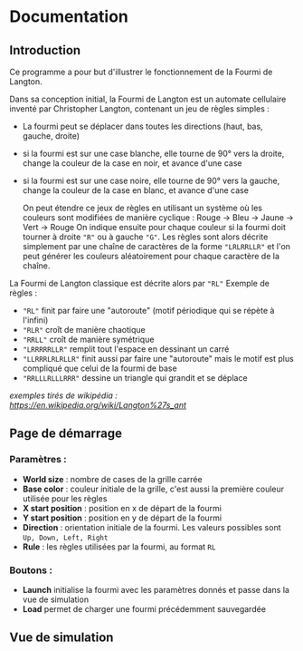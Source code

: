 ﻿# Documentation
## Introduction
Ce programme a pour but d'illustrer le fonctionnement de la Fourmi de Langton.

Dans sa conception initial, la Fourmi de Langton est un automate cellulaire inventé par Christopher Langton, contenant un jeu de règles simples :

* La fourmi peut se déplacer dans toutes les directions (haut, bas, gauche, droite)
* si la fourmi est sur une case blanche, elle tourne de 90° vers la droite, change la couleur de la case en noir, et avance d'une case
* si la fourmi est sur une case noire, elle tourne de 90° vers la gauche, change la couleur de la case en blanc, et avance d'une case
	
	On peut étendre ce jeux de règles en utilisant un système où les couleurs sont modifiées de 	manière cyclique : Rouge &rarr; Bleu &rarr; Jaune &rarr; Vert &rarr; Rouge 
On indique ensuite pour chaque couleur si la fourmi doit tourner à droite `"R"` ou à gauche `"G"`.
Les règles sont alors décrite simplement par une chaîne de caractères de la forme `"LRLRRLLR"` et l'on peut générer les couleurs aléatoirement pour chaque caractère de la chaîne.

La Fourmi de Langton classique est décrite alors par `"RL"`
Exemple de règles :

* `"RL"` finit par faire une "autoroute" (motif périodique qui se répète à l'infini)
* `"RLR"` croît de manière chaotique
* `"RRLL"` croît de manière symétrique
* `"LRRRRRLLR"` remplit tout l'espace en dessinant un carré
* `"LLRRRLRLRLLR"` finit aussi par faire une "autoroute" mais  le motif est plus compliqué que 	celui de la fourmi de base
* `"RRLLLRLLLRRR"` dessine un triangle qui grandit et se déplace 

_exemples tirés de wikipédia : https://en.wikipedia.org/wiki/Langton%27s_ant_

## Page de démarrage

### Paramètres :

* **World size** : nombre de cases de la grille carrée
* **Base color** : couleur initiale de la grille, c'est aussi la première couleur utilisée pour les règles
* **X start position** : position en x de départ de la fourmi
* **Y start position** : position en y de départ de la fourmi
* **Direction** : orientation initiale de la fourmi. Les valeurs possibles sont `Up, Down, Left, Right`
* **Rule** : les règles utilisées par la fourmi, au format `RL`

### Boutons :

* **Launch** initialise la fourmi avec les paramètres donnés et passe dans la vue de simulation
* **Load** permet de charger une fourmi précédemment sauvegardée

## Vue de simulation 
